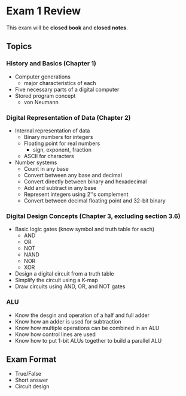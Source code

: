 # Exam 1 Review
This exam will be **closed book** and **closed notes**.

## Topics

### History and Basics (Chapter 1)
* Computer generations
	* major characteristics of each
* Five necessary parts of a digital computer
* Stored program concept
	* von Neumann

### Digital Representation of Data (Chapter 2)
* Internal representation of data
	* Binary numbers for integers 
	* Floating point for real numbers
		* sign, exponent, fraction
	* ASCII for characters
* Number systems
	* Count in any base
	* Convert between any base and decimal
	* Convert directly between binary and hexadecimal
	* Add and subtract in any base
	* Represent integers using 2''s complement
	* Convert between decimal floating point and 32-bit binary

### Digital Design Concepts (Chapter 3, excluding section 3.6)
* Basic logic gates (know symbol and truth table for each)
	* AND
	* OR
	* NOT
	* NAND
	* NOR
	* XOR
* Design a digital circuit from a truth table
* Simplify the circuit using a K-map
* Draw circuits using AND, OR, and NOT gates

### ALU
* Know the desgin and operation of a half and full adder
* Know how an adder is used for subtraction
* Know how multiple operations can be combined in an ALU
* Know how control lines are used
* Know how to put 1-bit ALUs together to build a parallel ALU

## Exam Format
* True/False
* Short answer
* Circuit design
